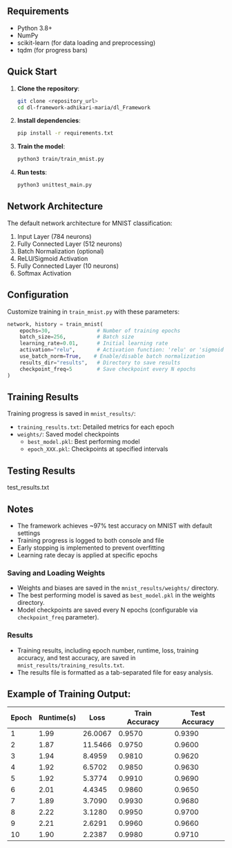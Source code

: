 ## Requirements

- Python 3.8+
- NumPy
- scikit-learn (for data loading and preprocessing)
- tqdm (for progress bars)

##  Quick Start

1. **Clone the repository**:
   ```bash
   git clone <repository_url>
   cd dl-framework-adhikari-maria/dl_Framework
   ```

2. **Install dependencies**:
   ```bash
   pip install -r requirements.txt
   ```

3. **Train the model**:
   ```bash
   python3 train/train_mnist.py
   ```

4. **Run tests**:
   ```bash
   python3 unittest_main.py
   ```



##  Network Architecture

The default network architecture for MNIST classification:

1. Input Layer (784 neurons)
2. Fully Connected Layer (512 neurons)
3. Batch Normalization (optional)
4. ReLU/Sigmoid Activation
5. Fully Connected Layer (10 neurons)
6. Softmax Activation

##  Configuration

Customize training in `train_mnist.py` with these parameters:

```python
network, history = train_mnist(
    epochs=30,               # Number of training epochs
    batch_size=256,          # Batch size
    learning_rate=0.01,      # Initial learning rate
    activation="relu",       # Activation function: 'relu' or 'sigmoid'
    use_batch_norm=True,    # Enable/disable batch normalization
    results_dir="results",   # Directory to save results
    checkpoint_freq=5        # Save checkpoint every N epochs
)
```

## Training Results

Training progress is saved in `mnist_results/`:
- `training_results.txt`: Detailed metrics for each epoch
- `weights/`: Saved model checkpoints
  - `best_model.pkl`: Best performing model
  - `epoch_XXX.pkl`: Checkpoints at specified intervals

## Testing Results
   test_results.txt

## Notes

- The framework achieves ~97% test accuracy on MNIST with default settings
- Training progress is logged to both console and file
- Early stopping is implemented to prevent overfitting
- Learning rate decay is applied at specific epochs


### Saving and Loading Weights
- Weights and biases are saved in the `mnist_results/weights/` directory.
- The best performing model is saved as `best_model.pkl` in the weights directory.
- Model checkpoints are saved every N epochs (configurable via `checkpoint_freq` parameter).

### Results
- Training results, including epoch number, runtime, loss, training accuracy, and test accuracy, are saved in `mnist_results/training_results.txt`.
- The results file is formatted as a tab-separated file for easy analysis.

## Example of Training Output:

| Epoch | Runtime(s) | Loss     | Train Accuracy | Test Accuracy |
|-------|------------|----------|----------------|---------------|
| 1     | 1.99       | 26.0067  | 0.9570         | 0.9390        |
| 2     | 1.87       | 11.5466  | 0.9750         | 0.9600        |
| 3     | 1.94       | 8.4959   | 0.9810         | 0.9620        |
| 4     | 1.92       | 6.5702   | 0.9850         | 0.9630        |
| 5     | 1.92       | 5.3774   | 0.9910         | 0.9690        |
| 6     | 2.01       | 4.4345   | 0.9860         | 0.9650        |
| 7     | 1.89       | 3.7090   | 0.9930         | 0.9680        |
| 8     | 2.22       | 3.1280   | 0.9950         | 0.9700        |
| 9     | 2.21       | 2.6291   | 0.9960         | 0.9660        |
| 10    | 1.90       | 2.2387   | 0.9980         | 0.9710        |